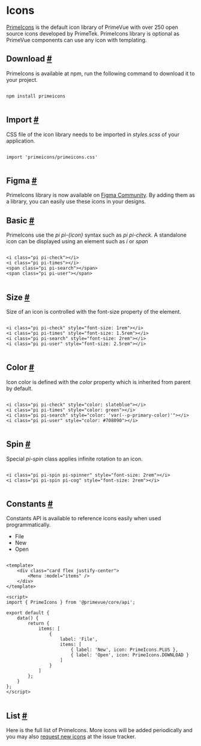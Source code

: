 # Icons

[PrimeIcons](https://github.com/primefaces/primeicons)  is the default icon library of PrimeVue with over 250 open source icons developed by PrimeTek. PrimeIcons library is optional as PrimeVue components can use any icon with templating.

## Download [#](https://primevue.org/icons/#download)

PrimeIcons is available at npm, run the following command to download it to your project.

```

npm install primeicons


```

## Import [#](https://primevue.org/icons/#import)

CSS file of the icon library needs to be imported in *styles.scss* of your application.

```

import 'primeicons/primeicons.css'


```

## Figma [#](https://primevue.org/icons/#figma)

PrimeIcons library is now available on [Figma Community](https://www.figma.com/community/file/1354343849355792252/primeicons). By adding them as a library, you can easily use these icons in your designs.

## Basic [#](https://primevue.org/icons/#basic)

PrimeIcons use the *pi pi-{icon}* syntax such as *pi pi-check*. A standalone icon can be displayed using an element such as *i* or *span*

```

<i class="pi pi-check"></i>
<i class="pi pi-times"></i>
<span class="pi pi-search"></span>
<span class="pi pi-user"></span>


```

## Size [#](https://primevue.org/icons/#size)

Size of an icon is controlled with the font-size property of the element.

```

<i class="pi pi-check" style="font-size: 1rem"></i>
<i class="pi pi-times" style="font-size: 1.5rem"></i>
<i class="pi pi-search" style="font-size: 2rem"></i>
<i class="pi pi-user" style="font-size: 2.5rem"></i>


```

## Color [#](https://primevue.org/icons/#color)

Icon color is defined with the *color* property which is inherited from parent by default.

```

<i class="pi pi-check" style="color: slateblue"></i>
<i class="pi pi-times" style="color: green"></i>
<i class="pi pi-search" style="color: 'var(--p-primary-color)'"></i>
<i class="pi pi-user" style="color: #708090"></i>


```

## Spin [#](https://primevue.org/icons/#spin)

Special *pi-spin* class applies infinite rotation to an icon.

```

<i class="pi pi-spin pi-spinner" style="font-size: 2rem"></i>
<i class="pi pi-spin pi-cog" style="font-size: 2rem"></i>


```

## Constants [#](https://primevue.org/icons/#constants)

Constants API is available to reference icons easily when used programmatically.

* File
* New
* Open

```

<template>
    <div class="card flex justify-center">
        <Menu :model="items" />
    </div>
</template>

<script>
import { PrimeIcons } from '@primevue/core/api';

export default {
    data() {
        return {
            items: [
                {
                    label: 'File',
                    items: [
                        { label: 'New', icon: PrimeIcons.PLUS },
                        { label: 'Open', icon: PrimeIcons.DOWNLOAD }
                    ]
                }
            ]
        };
    }
};
</script>


```

## List [#](https://primevue.org/icons/#list)

Here is the full list of PrimeIcons. More icons will be added periodically and you may also [request new icons](https://github.com/primefaces/primeicons/issues) at the issue tracker.
